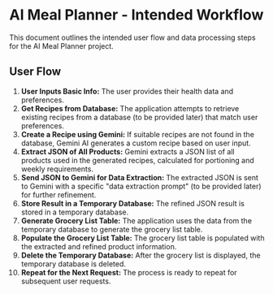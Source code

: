 # AI Meal Planner - Intended Workflow

This document outlines the intended user flow and data processing steps for the AI Meal Planner project.

## User Flow

1.  **User Inputs Basic Info:** The user provides their health data and preferences.
2.  **Get Recipes from Database:** The application attempts to retrieve existing recipes from a database (to be provided later) that match user preferences.
3.  **Create a Recipe using Gemini:** If suitable recipes are not found in the database, Gemini AI generates a custom recipe based on user input.
4.  **Extract JSON of All Products:** Gemini extracts a JSON list of all products used in the generated recipes, calculated for portioning and weekly requirements.
5.  **Send JSON to Gemini for Data Extraction:** The extracted JSON is sent to Gemini with a specific "data extraction prompt" (to be provided later) for further refinement.
6.  **Store Result in a Temporary Database:** The refined JSON result is stored in a temporary database.
7.  **Generate Grocery List Table:** The application uses the data from the temporary database to generate the grocery list table.
8.  **Populate the Grocery List Table:** The grocery list table is populated with the extracted and refined product information.
9.  **Delete the Temporary Database:** After the grocery list is displayed, the temporary database is deleted.
10. **Repeat for the Next Request:** The process is ready to repeat for subsequent user requests.
